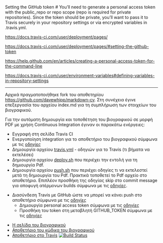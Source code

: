 Setting the GitHub token #
You’ll need to generate a personal access token with the public_repo or repo scope (repo is required for private repositories). Since the token should be private, you’ll want to pass it to Travis securely in your repository settings or via encrypted variables in .travis.yml.

https://docs.travis-ci.com/user/deployment/pages/

https://docs.travis-ci.com/user/deployment/pages/#setting-the-github-token




https://help.github.com/en/articles/creating-a-personal-access-token-for-the-command-line

https://docs.travis-ci.com/user/environment-variables#defining-variables-in-repository-settings

---
Αρχικά πραγματοποιήθηκε fork του αποθετηρίου https://github.com/davewhipp/markdown-cv. Στη συνέχεια έγινε επεξεργασία του αρχείου index.md για τη συμπλήρωση των στοιχείων του βιογραφικού.

Για την αυτόματη δημιουργία και τοποθέτηση του βιογραφικού σε μορφή PDF με χρήση Continuous Integration έγιναν οι παρακάτω ενέργειες:

* Εγγραφή στη σελίδα Travis CI
* Ενεργοποίηση integration για το αποθετήριο του βιογραφικού σύμφωνα με τις [οδηγίες](https://travis-ci.org/getting_started)
* Δημιουργία αρχείου [travis.yml](https://github.com/c18papa/markdown-cv-c18papa/blob/master/.travis.yml) - οδηγιών για το Travis (τι βήματα να εκτελέσει)
* Δημιουργία αρχείου [deploy.sh](https://github.com/c18papa/markdown-cv-c18papa/blob/master/deploy.sh) που περιέχει την εντολή για τη δημιουργία Pdf.
* Δημιουργία αρχείου [push.sh](https://github.com/c18papa/markdown-cv-c18papa/blob/master/push.sh) που περιέχει οδηγίες τι να εκτελεστεί μετά τη δημιουργία του Pdf. Πρακτικά τοποθετεί το Pdf αρχείο στο αποθετήριο. Επιπλέον προσθήκη της οδηγίας skip στο commit message για αποφυγή ατέρμονων builds σύμφωνα με τις [οδηγίες](https://docs.travis-ci.com/user/customizing-the-build/#skipping-a-build).
- Διασύνδεση Travis με GitHub ώστε να μπορεί να κάνει push στο αποθετήριο σύμφωνα με τις [οδηγίες](https://docs.travis-ci.com/user/deployment/pages/#setting-the-github-token)
   - Δημιουργία personal access token  σύμφωνα με τις [οδηγίες](https://help.github.com/articles/creating-an-access-token-for-command-line-use/)
   - Προσθήκη του token στη μεταβλητή GITHUB_TOKEN  σύμφωνα με τις [οδηγίες](https://docs.travis-ci.com/user/environment-variables#defining-variables-in-repository-settings)


*  [Η σελίδα του βιογραφικού](https://c18papa.github.io/markdown-cv-c18papa/)
*  [Αποθετήριο του κώδικα του βιογραφικού](https://github.com/c18papa/markdown-cv-c18papa)
*  [Αποθετήριο στο Travis](https://travis-ci.org/c18papa/markdown-cv-c18papa) [![Build Status](https://travis-ci.org/c18papa/markdown-cv-c18papa.svg?branch=master)](https://travis-ci.org/c18papa/markdown-cv-c18papa)

